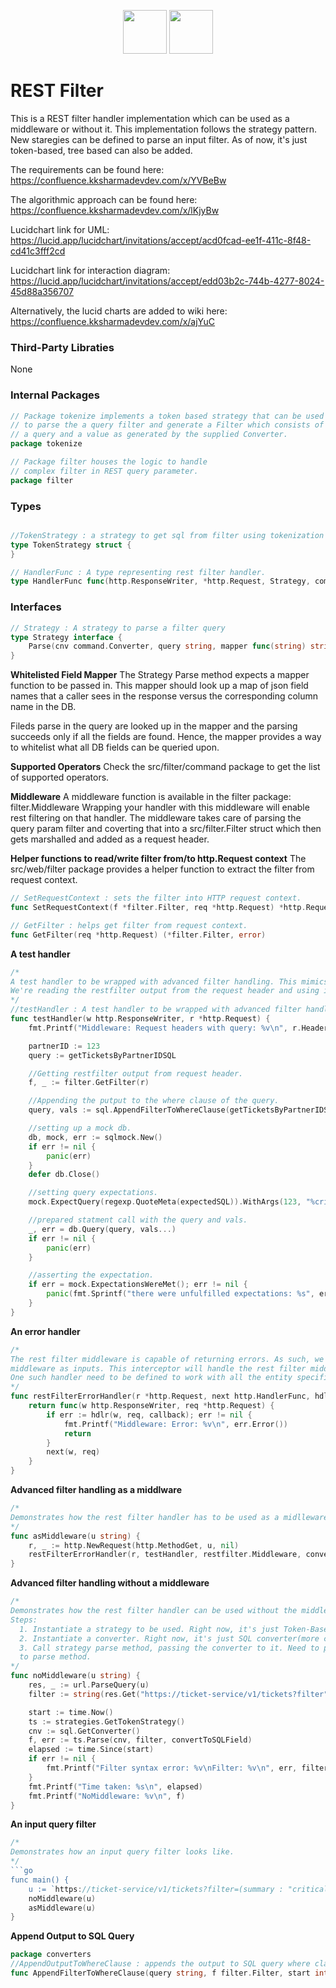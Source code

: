 <p align="center">
<img height=70px src="docs/images/logo.png">
<img height=70px src="docs/images/Go-Logo_Blue.png">
</p>

# REST Filter

This is a REST filter handler implementation which can be used as a middleware or without it. This implementation follows the strategy pattern. New staregies can be defined to parse an input filter. As of now, it's just token-based, tree based can also be added.

The requirements can be found here: https://confluence.kksharmadevdev.com/x/YVBeBw

The algorithmic approach can be found here: https://confluence.kksharmadevdev.com/x/lKjyBw

Lucidchart link for UML: https://lucid.app/lucidchart/invitations/accept/acd0fcad-ee1f-411c-8f48-cd41c3fff2cd

Lucidchart link for interaction diagram: https://lucid.app/lucidchart/invitations/accept/edd03b2c-744b-4277-8024-45d88a356707

Alternatively, the lucid charts are added to wiki here: https://confluence.kksharmadevdev.com/x/ajYuC


### Third-Party Libraties

None

### Internal Packages

```go
// Package tokenize implements a token based strategy that can be used
// to parse the a query filter and generate a Filter which consists of
// a query and a value as generated by the supplied Converter.
package tokenize

// Package filter houses the logic to handle
// complex filter in REST query parameter.
package filter
```

### Types
```go

//TokenStrategy : a strategy to get sql from filter using tokenization
type TokenStrategy struct {
}

// HandlerFunc : A type representing rest filter handler.
type HandlerFunc func(http.ResponseWriter, *http.Request, Strategy, command.Converter, func(string) string) (*http.Request, error)
```

### Interfaces
```go
// Strategy : A strategy to parse a filter query
type Strategy interface {
	Parse(cnv command.Converter, query string, mapper func(string) string) (*filter.Filter, error)
}
```

**Whitelisted Field Mapper**
The Strategy Parse method expects a mapper function to be passed in. This mapper should look up a map
of json field names that a caller sees in the response versus the corresponding column name in the DB.

Fileds parse in the query are looked up in the mapper and the parsing succeeds only if all the fields are found. 
Hence, the mapper provides a way to whitelist what all DB fields can be queried upon. 

**Supported Operators**
Check the src/filter/command package to get the list of supported operators.

**Middleware**
A middleware function is available in the filter package: filter.Middleware
Wrapping your handler with this middleware will enable rest filtering on that handler. The middleware takes care
of parsing the query param filter and coverting that into a src/filter.Filter struct which then gets marshalled
and added as a request header.

**Helper functions to read/write filter from/to http.Request context**
The src/web/filter package provides a helper function to extract the filter from request context.

```go
// SetRequestContext : sets the filter into HTTP request context.
func SetRequestContext(f *filter.Filter, req *http.Request) *http.Request

// GetFilter : helps get filter from request context.
func GetFilter(req *http.Request) (*filter.Filter, error)
```

**A test handler**
```go
/*
A test handler to be wrapped with advanced filter handling. This mimics an actual API handler.
We're reading the restfilter output from the request header and using it in the db query.
*/
//testHandler : A test handler to be wrapped with advanced filter handling.
func testHandler(w http.ResponseWriter, r *http.Request) {
	fmt.Printf("Middleware: Request headers with query: %v\n", r.Header)

	partnerID := 123
	query := getTicketsByPartnerIDSQL

	//Getting restfilter output from request header.
	f, _ := filter.GetFilter(r)

	//Appending the putput to the where clause of the query.
	query, vals := sql.AppendFilterToWhereClause(getTicketsByPartnerIDSQL, f, 2, []interface{}{partnerID})

	//setting up a mock db.
	db, mock, err := sqlmock.New()
	if err != nil {
		panic(err)
	}
	defer db.Close()

	//setting query expectations.
	mock.ExpectQuery(regexp.QuoteMeta(expectedSQL)).WithArgs(123, "%critical%", "%emergency%", "New", "InProgress").WillReturnRows(nil)

	//prepared statment call with the query and vals.
	_, err = db.Query(query, vals...)
	if err != nil {
		panic(err)
	}

	//asserting the expectation.
	if err = mock.ExpectationsWereMet(); err != nil {
		panic(fmt.Sprintf("there were unfulfilled expectations: %s", err))
	}
}
```

**An error handler**
```go
/*
The rest filter middleware is capable of returning errors. As such, we need to define a custom handler/interceptor  which accept the intended handler and the rest filter
middleware as inputs. This interceptor will handle the rest filter middleware error and accordingly decide whether to invoke the intended handler or return the error.
One such handler need to be defined to work with all the entity specific handlers you have in the repo.
*/
func restFilterErrorHandler(r *http.Request, next http.HandlerFunc, hdlr restfilter.HandlerFunc, callback converters.ConvertToField) web.HTTPHandlerFunc {
	return func(w http.ResponseWriter, req *http.Request) {
		if err := hdlr(w, req, callback); err != nil {
			fmt.Printf("Middleware: Error: %v\n", err.Error())
			return
		}
		next(w, req)
	}
}
```

**Advanced filter handling as a middlware**
```go
/*
Demonstrates how the rest filter handler has to be used as a midlleware.
*/
func asMiddleware(u string) {
	r, _ := http.NewRequest(http.MethodGet, u, nil)
	restFilterErrorHandler(r, testHandler, restfilter.Middleware, convertToSQLField)(nil, r)
}
```
**Advanced filter handling without a middleware**
```go
/*
Demonstrates how the rest filter handler can be used without the middleware.
Steps:
  1. Instantiate a strategy to be used. Right now, it's just Token-Based (will also add BinaryTree-Based in future).
  2. Instantiate a converter. Right now, it's just SQL converter(more converters can be added in future).
  3. Call strategy parse method, passing the converter to it. Need to pass the whitelisting mapper 
  to parse method.
*/
func noMiddleware(u string) {
	res, _ := url.ParseQuery(u)
	filter := string(res.Get("https://ticket-service/v1/tickets?filter"))

	start := time.Now()
	ts := strategies.GetTokenStrategy()
	cnv := sql.GetConverter()
	f, err := ts.Parse(cnv, filter, convertToSQLField)
	elapsed := time.Since(start)
	if err != nil {
		fmt.Printf("Filter syntax error: %v\nFilter: %v\n", err, filter)
	}
	fmt.Printf("Time taken: %s\n", elapsed)
	fmt.Printf("NoMiddleware: %v\n", f)
}
```
**An input query filter**
```go
/*
Demonstrates how an input query filter looks like.
*/
```go
func main() {
	u := `https://ticket-service/v1/tickets?filter=(summary : "critical" OR summary : "emergency") AND (status = "New" OR status = "InProgress")`
	noMiddleware(u)
	asMiddleware(u)
}
```
**Append Output to SQL Query**
```go
package converters
//AppendOutputToWhereClause : appends the output to SQL query where clause
func AppendFilterToWhereClause(query string, f filter.Filter, start int) string
```

